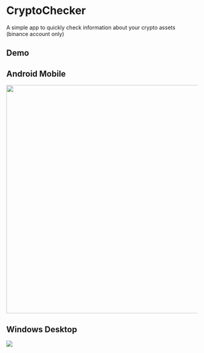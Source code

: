 # CryptoChecker
A simple app to quickly check information about your crypto assets (binance account only)

## Demo
## Android Mobile
<img src="https://i.imgur.com/qDsXtaD.gif" height="600">

## Windows Desktop
<img src="https://i.imgur.com/xJ3GrJP.gif">
